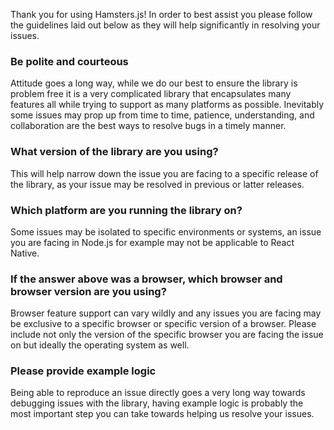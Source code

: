 Thank you for using Hamsters.js! In order to best assist you please follow the guidelines laid out below as they will help significantly in resolving your issues.

### Be polite and courteous 

Attitude goes a long way, while we do our best to ensure the library is problem free it is a very complicated library that encapsulates many features all while trying to support as many platforms as possible. Inevitably some issues may prop up from time to time, patience, understanding, and collaboration are the best ways to resolve bugs in a timely manner.

### What version of the library are you using?

This will help narrow down the issue you are facing to a specific release of the library, as your issue may be resolved in previous or latter releases.

### Which platform are you running the library on?

Some issues may be isolated to specific environments or systems, an issue you are facing in Node.js for example may not be applicable to React Native.

### If the answer above was a browser, which browser and browser version are you using?

Browser feature support can vary wildly and any issues you are facing may be exclusive to a specific browser or specific version of a browser. Please include not only the version of the specific browser you are facing the issue on but ideally the operating system as well.

### Please provide example logic

Being able to reproduce an issue directly goes a very long way towards debugging issues with the library, having example logic is probably the most important step you can take towards helping us resolve your issues.